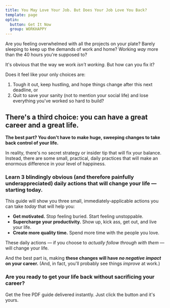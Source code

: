 ```yaml
---
title: You May Love Your Job. But Does Your Job Love You Back?
template: page
optin:
  button: Get It Now
  group: WORKHAPPY
---
```


Are you feeling overwhelmed with all the projects on your plate? Barely sleeping to keep up the demands of work and home? Working _way_ more than the 40 hours you're supposed to?

It's obvious that the way we work _isn't working_. But how can you fix it?

Does it feel like your only choices are:

1. Tough it out, keep hustling, and hope things change after this next deadline, or
2. Quit to save your sanity (not to mention your social life) and lose everything you've worked so hard to build?

## There's a third choice: you can have a great career and a great life.

**The best part? You don't have to make huge, sweeping changes to take back control of your life.**

In reality, there's no secret strategy or insider tip that will fix your balance. Instead, there are some small, practical, daily practices that will make an enormous difference in your level of happiness.

### Learn 3 blindingly obvious (and therefore painfully underappreciated) daily actions that will change your life — starting today.

This guide will show you three small, immediately-applicable actions you can take _today_ that will help you:

* **Get motivated.** Stop feeling buried. Start feeling unstoppable.
* **Supercharge your productivity.** Show up, kick ass, get out, and live your life.
* **Create more quality time.** Spend more time with the people you love.

These daily actions — if you choose to _actually follow through with them_ — will change your life.

And the best part is, making **these changes will have _no negative impact_ on your career.** (And, in fact, you'll probably see things _improve_ at work.)

### Are you ready to get your life back without sacrificing your career?

Get the free PDF guide delivered instantly. Just click the button and it's yours.
